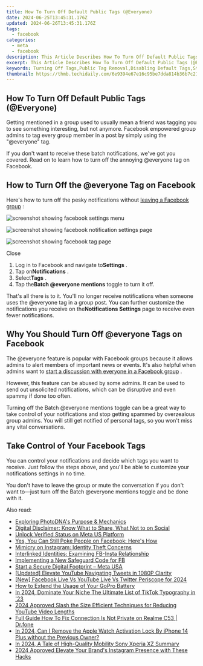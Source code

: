 ```yaml
---
title: How To Turn Off Default Public Tags (@Everyone)
date: 2024-06-25T13:45:31.176Z
updated: 2024-06-26T13:45:31.176Z
tags:
  - facebook
categories:
  - meta
  - facebook
description: This Article Describes How To Turn Off Default Public Tags (@Everyone)
excerpt: This Article Describes How To Turn Off Default Public Tags (@Everyone)
keywords: Turning Off Tags,Public Tag Removal,Disabling Default Tags,Stop Default Public Tags,Tag Prevention Guide,Remove Default Tagging,Control Public Tagging
thumbnail: https://thmb.techidaily.com/6e9394e67e16c95be7dda814b36b7c21bb54383a50ab2ad1ac5bcf151b169014.jpg
---
```


## How To Turn Off Default Public Tags (@Everyone)

 Getting mentioned in a group used to usually mean a friend was tagging you to see something interesting, but not anymore. Facebook empowered group admins to tag every group member in a post by simply using the "@everyone" tag.

 If you don't want to receive these batch notifications, we've got you covered. Read on to learn how to turn off the annoying @everyone tag on Facebook.

## How to Turn Off the @everyone Tag on Facebook

 Here's how to turn off the pesky notifications without [leaving a Facebook group](https://www.makeuseof.com/how-to-leave-a-facebook-group/) :

![screenshot showing facebook settings menu](https://static1.makeuseofimages.com/wordpress/wp-content/uploads/2023/06/screenshot-showing-facebook-settings-menu.jpg)

![screenshot showing facebook notification settings page](https://static1.makeuseofimages.com/wordpress/wp-content/uploads/2023/06/screenshot-showing-facebook-notification-settings-page.jpg)

![screenshot showing facebook tag page](https://static1.makeuseofimages.com/wordpress/wp-content/uploads/2023/06/screenshot-showing-facebook-tag-page.jpg)

Close

1. Log in to Facebook and navigate to**Settings** .
2. Tap on**Notifications** .
3. Select**Tags** .
4. Tap the**Batch @everyone mentions** toggle to turn it off.

 That's all there is to it. You'll no longer receive notifications when someone uses the @everyone tag in a group post. You can further customize the notifications you receive on the**Notifications Settings** page to receive even fewer notifications.

## Why You Should Turn Off @everyone Tags on Facebook

 The @everyone feature is popular with Facebook groups because it allows admins to alert members of important news or events. It's also helpful when admins want to [start a discussion with everyone in a Facebook group](https://www.makeuseof.com/how-to-mention-all-members-facebook-group/) .

 However, this feature can be abused by some admins. It can be used to send out unsolicited notifications, which can be disruptive and even spammy if done too often.

 Turning off the Batch @everyone mentions toggle can be a great way to take control of your notifications and stop getting spammed by overzealous group admins. You will still get notified of personal tags, so you won't miss any vital conversations.

## Take Control of Your Facebook Tags

 You can control your notifications and decide which tags you want to receive. Just follow the steps above, and you'll be able to customize your notifications settings in no time.

 You don't have to leave the group or mute the conversation if you don't want to—just turn off the Batch @everyone mentions toggle and be done with it.


<ins class="adsbygoogle"
     style="display:block"
     data-ad-format="autorelaxed"
     data-ad-client="ca-pub-7571918770474297"
     data-ad-slot="1223367746"></ins>



<ins class="adsbygoogle"
     style="display:block"
     data-ad-client="ca-pub-7571918770474297"
     data-ad-slot="8358498916"
     data-ad-format="auto"
     data-full-width-responsive="true"></ins>

<span class="atpl-alsoreadstyle">Also read:</span>
<div><ul>
<li><a href="https://facebook.techidaily.com/exploring-photodnas-purpose-and-mechanics/"><u>Exploring PhotoDNA's Purpose & Mechanics</u></a></li>
<li><a href="https://facebook.techidaily.com/digital-disclaimer-know-what-to-share-what-not-to-on-social/"><u>Digital Disclaimer: Know What to Share, What Not to on Social</u></a></li>
<li><a href="https://facebook.techidaily.com/unlock-verified-status-on-meta-us-platform/"><u>Unlock Verified Status on Meta US Platform</u></a></li>
<li><a href="https://facebook.techidaily.com/yes-you-can-still-poke-people-on-facebook-heres-how/"><u>Yes, You Can Still Poke People on Facebook: Here's How</u></a></li>
<li><a href="https://facebook.techidaily.com/mimicry-on-instagram-identity-theft-concerns/"><u>Mimicry on Instagram: Identity Theft Concerns</u></a></li>
<li><a href="https://facebook.techidaily.com/interlinked-identities-examining-fb-insta-relationship/"><u>Interlinked Identities: Examining FB-Insta Relationship</u></a></li>
<li><a href="https://facebook.techidaily.com/implementing-a-new-safeguard-code-for-fb/"><u>Implementing a New Safeguard Code for FB</u></a></li>
<li><a href="https://facebook.techidaily.com/start-a-secure-digital-footprint-meta-usa/"><u>Start a Secure Digital Footprint – Meta USA</u></a></li>
<li><a href="https://twitter-videos.techidaily.com/updated-elevate-youtube-navigating-tweets-in-1080p-clarity/"><u>[Updated] Elevate YouTube  Navigating Tweets in 1080P Clarity</u></a></li>
<li><a href="https://youtube-web.techidaily.com/acebook-live-vs-youtube-live-vs-twitter-periscope-for-2024/"><u>[New] Facebook Live Vs YouTube Live Vs Twitter Periscope for 2024</u></a></li>
<li><a href="https://extra-tips.techidaily.com/how-to-extend-the-usage-of-your-gopro-battery/"><u>How to Extend the Usage of Your GoPro Battery</u></a></li>
<li><a href="https://tiktok-videos.techidaily.com/in-2024-dominate-your-niche-the-ultimate-list-of-tiktok-typography-in-23/"><u>In 2024, Dominate Your Niche  The Ultimate List of TikTok Typography in '23</u></a></li>
<li><a href="https://youtube-help.techidaily.com/2024-approved-slash-the-size-efficient-techniques-for-reducing-youtube-video-lengths/"><u>2024 Approved  Slash the Size  Efficient Techniques for Reducing YouTube Video Lengths</u></a></li>
<li><a href="https://howto.techidaily.com/full-guide-how-to-fix-connection-is-not-private-on-realme-c53-drfone-by-drfone-fix-android-problems-fix-android-problems/"><u>Full Guide How To Fix Connection Is Not Private on Realme C53 | Dr.fone</u></a></li>
<li><a href="https://apple-account.techidaily.com/in-2024-can-i-remove-the-apple-watch-activation-lock-by-iphone-14-plus-without-the-previous-owner-by-drfone-ios/"><u>In 2024, Can I Remove the Apple Watch Activation Lock By iPhone 14 Plus without the Previous Owner?</u></a></li>
<li><a href="https://article-tips.techidaily.com/in-2024-a-tale-of-high-quality-mobility-sony-xperia-xz-summary/"><u>In 2024, A Tale of High-Quality Mobility  Sony Xperia XZ Summary</u></a></li>
<li><a href="https://instagram-videos.techidaily.com/2024-approved-elevate-your-brands-instagram-presence-with-these-hacks/"><u>2024 Approved  Elevate Your Brand's Instagram Presence with These Hacks</u></a></li>
</ul></div>

